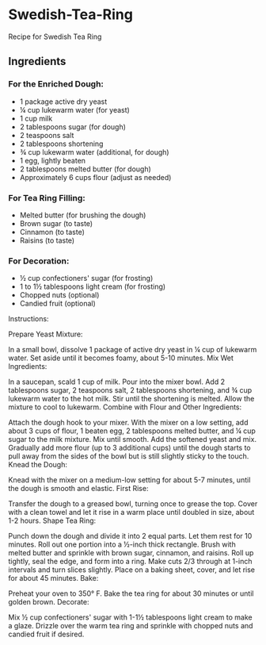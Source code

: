 # Swedish-Tea-Ring
Recipe for Swedish Tea Ring

## Ingredients

### For the Enriched Dough:
- 1 package active dry yeast
- ¼ cup lukewarm water (for yeast)
- 1 cup milk
- 2 tablespoons sugar (for dough)
- 2 teaspoons salt
- 2 tablespoons shortening
- ¾ cup lukewarm water (additional, for dough)
- 1 egg, lightly beaten
- 2 tablespoons melted butter (for dough)
- Approximately 6 cups flour (adjust as needed)

### For Tea Ring Filling:
- Melted butter (for brushing the dough)
- Brown sugar (to taste)
- Cinnamon (to taste)
- Raisins (to taste)

### For Decoration:
- ½ cup confectioners' sugar (for frosting)
- 1 to 1½ tablespoons light cream (for frosting)
- Chopped nuts (optional)
- Candied fruit (optional)


Instructions:

Prepare Yeast Mixture:

In a small bowl, dissolve 1 package of active dry yeast in ¼ cup of lukewarm water. Set aside until it becomes foamy, about 5-10 minutes.
Mix Wet Ingredients:

In a saucepan, scald 1 cup of milk. Pour into the mixer bowl.
Add 2 tablespoons sugar, 2 teaspoons salt, 2 tablespoons shortening, and ¾ cup lukewarm water to the hot milk. Stir until the shortening is melted. Allow the mixture to cool to lukewarm.
Combine with Flour and Other Ingredients:

Attach the dough hook to your mixer.
With the mixer on a low setting, add about 3 cups of flour, 1 beaten egg, 2 tablespoons melted butter, and ¼ cup sugar to the milk mixture. Mix until smooth.
Add the softened yeast and mix.
Gradually add more flour (up to 3 additional cups) until the dough starts to pull away from the sides of the bowl but is still slightly sticky to the touch.
Knead the Dough:

Knead with the mixer on a medium-low setting for about 5-7 minutes, until the dough is smooth and elastic.
First Rise:

Transfer the dough to a greased bowl, turning once to grease the top.
Cover with a clean towel and let it rise in a warm place until doubled in size, about 1-2 hours.
Shape Tea Ring:

Punch down the dough and divide it into 2 equal parts. Let them rest for 10 minutes.
Roll out one portion into a ½-inch thick rectangle.
Brush with melted butter and sprinkle with brown sugar, cinnamon, and raisins.
Roll up tightly, seal the edge, and form into a ring.
Make cuts 2/3 through at 1-inch intervals and turn slices slightly.
Place on a baking sheet, cover, and let rise for about 45 minutes.
Bake:

Preheat your oven to 350° F.
Bake the tea ring for about 30 minutes or until golden brown.
Decorate:

Mix ½ cup confectioners' sugar with 1-1½ tablespoons light cream to make a glaze.
Drizzle over the warm tea ring and sprinkle with chopped nuts and candied fruit if desired.
